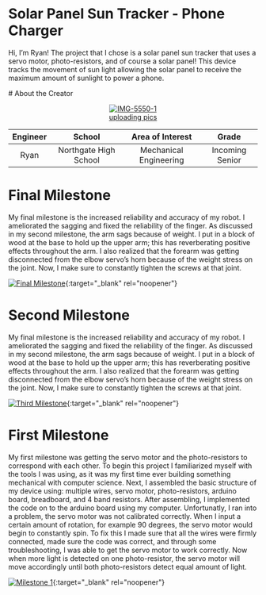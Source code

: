 ﻿# Solar Panel Sun Tracker - Phone Charger
Hi, I’m Ryan! The project that I chose is a solar panel sun tracker that uses a servo motor, photo-resistors, and of course a solar panel! This device tracks the movement of sun light allowing the solar panel to receive the maximum amount of sunlight to power a phone.

﻿# About the Creator


<p align="center">
<a href="https://imgbb.com/"><img src="https://i.ibb.co/gvccW8z/IMG-5550-1.jpg" alt="IMG-5550-1" border="0"></a><br /><a target='_blank' href='https://imgbb.com/'>uploading pics</a><br />
</p>

| **Engineer** | **School** | **Area of Interest** | **Grade** |
|:--:|:--:|:--:|:--:|
| Ryan | Northgate High School | Mechanical Engineering | Incoming Senior
  
# Final Milestone
My final milestone is the increased reliability and accuracy of my robot. I ameliorated the sagging and fixed the reliability of the finger. As discussed in my second milestone, the arm sags because of weight. I put in a block of wood at the base to hold up the upper arm; this has reverberating positive effects throughout the arm. I also realized that the forearm was getting disconnected from the elbow servo’s horn because of the weight stress on the joint. Now, I make sure to constantly tighten the screws at that joint. 

[![Final Milestone](https://res.cloudinary.com/marcomontalbano/image/upload/v1612573869/video_to_markdown/images/youtube--F7M7imOVGug-c05b58ac6eb4c4700831b2b3070cd403.jpg )](https://www.youtube.com/watch?v=F7M7imOVGug&feature=emb_logo "Final Milestone"){:target="_blank" rel="noopener"}

# Second Milestone
My final milestone is the increased reliability and accuracy of my robot. I ameliorated the sagging and fixed the reliability of the finger. As discussed in my second milestone, the arm sags because of weight. I put in a block of wood at the base to hold up the upper arm; this has reverberating positive effects throughout the arm. I also realized that the forearm was getting disconnected from the elbow servo’s horn because of the weight stress on the joint. Now, I make sure to constantly tighten the screws at that joint.

[![Third Milestone](https://res.cloudinary.com/marcomontalbano/image/upload/v1612574014/video_to_markdown/images/youtube--y3VAmNlER5Y-c05b58ac6eb4c4700831b2b3070cd403.jpg)](https://www.youtube.com/watch?v=y3VAmNlER5Y&feature=emb_logo "Second Milestone"){:target="_blank" rel="noopener"}

# First Milestone
My first milestone was getting the servo motor and the photo-resistors to correspond with each other. To begin this project I familiarized myself with the tools I was using, as it was my first time ever building something mechanical with computer science. Next, I assembled the basic structure of my device using: multiple wires, servo motor, photo-resistors, arduino board, breadboard, and 4 band resistors. After assembling, I implemented the code on to the arduino board using my computer. Unfortunatly, I ran into a problem, the servo motor was not calibrated correctly. When I input a certain amount of rotation, for example 90 degrees, the servo motor would begin to constantly spin. To fix this I made sure that all the wires were firmly connected, made sure the code was correct, and through some troubleshooting, I was able to get the servo motor to work correctly. Now when more light is detected on one photo-resistor, the servo motor will move accordingly until both photo-resistors detect equal amount of light.

[![Milestone 1](https://res.cloudinary.com/marcomontalbano/image/upload/v1659481958/video_to_markdown/images/youtube--cIgtUEMW-1w-c05b58ac6eb4c4700831b2b3070cd403.jpg)](https://www.youtube.com/watch?v=cIgtUEMW-1w "Milestone 1"){:target="_blank" rel="noopener"}
